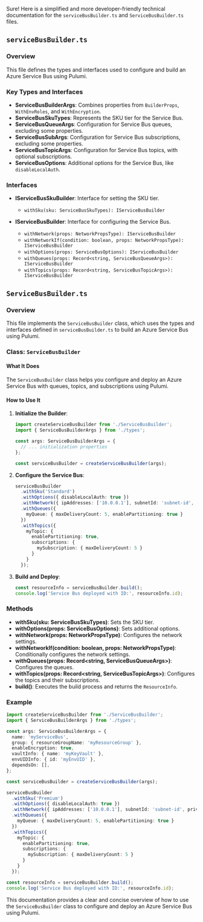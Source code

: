 Sure! Here is a simplified and more developer-friendly technical documentation for the `serviceBusBuilder.ts` and `ServiceBusBuilder.ts` files.

## `serviceBusBuilder.ts`

### Overview
This file defines the types and interfaces used to configure and build an Azure Service Bus using Pulumi.

### Key Types and Interfaces

- **ServiceBusBuilderArgs**: Combines properties from `BuilderProps`, `WithEnvRoles`, and `WithEncryption`.
- **ServiceBusSkuTypes**: Represents the SKU tier for the Service Bus.
- **ServiceBusQueueArgs**: Configuration for Service Bus queues, excluding some properties.
- **ServiceBusSubArgs**: Configuration for Service Bus subscriptions, excluding some properties.
- **ServiceBusTopicArgs**: Configuration for Service Bus topics, with optional subscriptions.
- **ServiceBusOptions**: Additional options for the Service Bus, like `disableLocalAuth`.

### Interfaces

- **IServiceBusSkuBuilder**: Interface for setting the SKU tier.
  - `withSku(sku: ServiceBusSkuTypes): IServiceBusBuilder`

- **IServiceBusBuilder**: Interface for configuring the Service Bus.
  - `withNetwork(props: NetworkPropsType): IServiceBusBuilder`
  - `withNetworkIf(condition: boolean, props: NetworkPropsType): IServiceBusBuilder`
  - `withOptions(props: ServiceBusOptions): IServiceBusBuilder`
  - `withQueues(props: Record<string, ServiceBusQueueArgs>): IServiceBusBuilder`
  - `withTopics(props: Record<string, ServiceBusTopicArgs>): IServiceBusBuilder`

## `ServiceBusBuilder.ts`

### Overview
This file implements the `ServiceBusBuilder` class, which uses the types and interfaces defined in `serviceBusBuilder.ts` to build an Azure Service Bus using Pulumi.

### Class: `ServiceBusBuilder`

#### What It Does
The `ServiceBusBuilder` class helps you configure and deploy an Azure Service Bus with queues, topics, and subscriptions using Pulumi.

#### How to Use It

1. **Initialize the Builder**:
   ```typescript
   import createServiceBusBuilder from './ServiceBusBuilder';
   import { ServiceBusBuilderArgs } from './types';

   const args: ServiceBusBuilderArgs = {
     // ... initialization properties
   };

   const serviceBusBuilder = createServiceBusBuilder(args);
   ```

2. **Configure the Service Bus**:
   ```typescript
   serviceBusBuilder
     .withSku('Standard')
     .withOptions({ disableLocalAuth: true })
     .withNetwork({ ipAddresses: ['10.0.0.1'], subnetId: 'subnet-id', privateLink: { type: 'namespace' } })
     .withQueues({
       myQueue: { maxDeliveryCount: 5, enablePartitioning: true }
     })
     .withTopics({
       myTopic: {
         enablePartitioning: true,
         subscriptions: {
           mySubscription: { maxDeliveryCount: 5 }
         }
       }
     });
   ```

3. **Build and Deploy**:
   ```typescript
   const resourceInfo = serviceBusBuilder.build();
   console.log('Service Bus deployed with ID:', resourceInfo.id);
   ```

### Methods

- **withSku(sku: ServiceBusSkuTypes)**: Sets the SKU tier.
- **withOptions(props: ServiceBusOptions)**: Sets additional options.
- **withNetwork(props: NetworkPropsType)**: Configures the network settings.
- **withNetworkIf(condition: boolean, props: NetworkPropsType)**: Conditionally configures the network settings.
- **withQueues(props: Record<string, ServiceBusQueueArgs>)**: Configures the queues.
- **withTopics(props: Record<string, ServiceBusTopicArgs>)**: Configures the topics and their subscriptions.
- **build()**: Executes the build process and returns the `ResourceInfo`.

### Example

```typescript
import createServiceBusBuilder from './ServiceBusBuilder';
import { ServiceBusBuilderArgs } from './types';

const args: ServiceBusBuilderArgs = {
  name: 'myServiceBus',
  group: { resourceGroupName: 'myResourceGroup' },
  enableEncryption: true,
  vaultInfo: { name: 'myKeyVault' },
  envUIDInfo: { id: 'myEnvUID' },
  dependsOn: [],
};

const serviceBusBuilder = createServiceBusBuilder(args);

serviceBusBuilder
  .withSku('Premium')
  .withOptions({ disableLocalAuth: true })
  .withNetwork({ ipAddresses: ['10.0.0.1'], subnetId: 'subnet-id', privateLink: { type: 'namespace' } })
  .withQueues({
    myQueue: { maxDeliveryCount: 5, enablePartitioning: true }
  })
  .withTopics({
    myTopic: {
      enablePartitioning: true,
      subscriptions: {
        mySubscription: { maxDeliveryCount: 5 }
      }
    }
  });

const resourceInfo = serviceBusBuilder.build();
console.log('Service Bus deployed with ID:', resourceInfo.id);
```

This documentation provides a clear and concise overview of how to use the `ServiceBusBuilder` class to configure and deploy an Azure Service Bus using Pulumi.